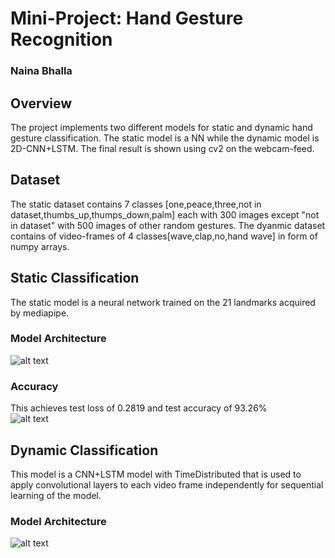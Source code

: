 # Mini-Project: Hand Gesture Recognition
### Naina Bhalla

## Overview<br>
The project implements two different models for static and dynamic hand gesture classification. The static model is a NN while the dynamic model is 2D-CNN+LSTM. The final result is shown using cv2 on the webcam-feed.

## Dataset<br>
The static dataset contains 7 classes [one,peace,three,not in dataset,thumbs_up,thumps_down,palm] each with 300 images except "not in dataset" with 500 images of other random gestures. The dyanmic dataset contains of video-frames of 4 classes[wave,clap,no,hand wave] in form of numpy arrays.

## Static Classification<br>
The static model is a neural network trained on the 21 landmarks acquired by mediapipe.<br>

### Model Architecture<br>
![alt text]({2F8E0747-5E19-4EC0-8DCE-BCA2538378E6}.png)<br>

### Accuracy<br>
This achieves test loss of 0.2819 and test accuracy of 93.26%<br>
![alt text](image.png)<br>

## Dynamic Classification<br>
This model is a CNN+LSTM model with TimeDistributed that is used to apply convolutional layers to each video frame independently for sequential learning of the model.<br>

### Model Architecture<br>
![alt text]({F7E30A6C-A66B-4DE9-99EA-8D6F4B571634}.png)<br>
